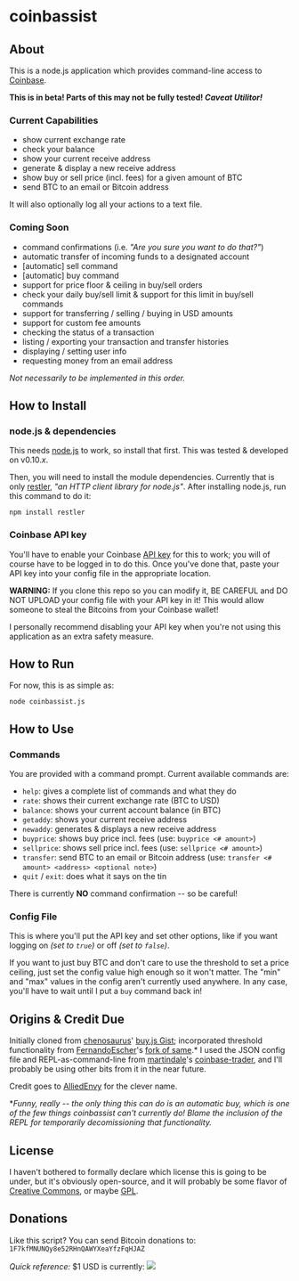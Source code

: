 coinbassist
===========

## About ##
This is a node.js application which provides command-line access to [Coinbase].

**This is in beta!  Parts of this may not be fully tested!  *Caveat Utilitor!***

### Current Capabilities ###

  - show current exchange rate
  - check your balance
  - show your current receive address  
  - generate & display a new receive address
  - show buy or sell price (incl. fees) for a given amount of BTC
  - send BTC to an email or Bitcoin address

It will also optionally log all your actions to a text file.

### Coming Soon ###

  - command confirmations (i.e. *"Are you sure you want to do that?"*)
  - automatic transfer of incoming funds to a designated account
  - [automatic] sell command
  - [automatic] buy command
  - support for price floor & ceiling in buy/sell orders
  - check your daily buy/sell limit & support for this limit in buy/sell commands
  - support for transferring / selling / buying in USD amounts
  - support for custom fee amounts
  - checking the status of a transaction
  - listing / exporting your transaction and transfer histories
  - displaying / setting user info
  - requesting money from an email address

*Not necessarily to be implemented in this order.*

## How to Install ##

### node.js & dependencies ###
This needs [node.js] to work, so install that first.  This was tested & developed on v0.10.<i>x</i>.

Then, you will need to install the module dependencies.  Currently that is only [restler], *"an HTTP client library for node.js"*.  After installing node.js, run this command to do it:

    npm install restler

### Coinbase API key ###

You'll have to enable your Coinbase [API key] for this to work; you will of course have to be logged in to do this.  Once you've done that, paste your API key into your config file in the appropriate location.

**WARNING:** If you clone this repo so you can modify it, BE CAREFUL and DO NOT UPLOAD your config file with your API key in it!  This would allow someone to steal the Bitcoins from your Coinbase wallet!  

I personally recommend disabling your API key when you're not using this application as an extra safety measure.

## How to Run ##
For now, this is as simple as:

	node coinbassist.js

## How to Use ##

### Commands ###
You are provided with a command prompt.  Current available commands are:

  - `help`:    gives a complete list of commands and what they do
  - `rate`:    shows their current exchange rate (BTC to USD)
  - `balance`: shows your current account balance (in BTC)
  - `getaddy`: shows your current receive address
  - `newaddy`: generates & displays a new receive address
  - `buyprice`:  shows buy price incl. fees (use: `buyprice <# amount>`)
  - `sellprice`: shows sell price incl. fees (use: `sellprice <# amount>`)
  - `transfer`: send BTC to an email or Bitcoin address (use: `transfer <# amount> <address> <optional note>`)
  - `quit` / `exit`: does what it says on the tin

There is currently **NO** command confirmation -- so be careful!

### Config File ###
This is where you'll put the API key and set other options, like if you want logging on *(set to `true`)* or off *(set to `false`)*.

If you want to just buy BTC and don't care to use the threshold to set a price ceiling, just set the config value high enough so it won't matter.  The "min" and "max" values in the config aren't currently used anywhere.  In any case, you'll have to wait until I put a `buy` command back in!

## Origins & Credit Due ##
Initially cloned from [chenosaurus]' [buy.js Gist]; incorporated threshold functionality from [FernandoEscher]'s [fork of same].*  I used the JSON config file and REPL-as-command-line from [martindale]'s [coinbase-trader], and I'll probably be using other bits from it in the near future.

Credit goes to [AlliedEnvy] for the clever name.

**Funny, really -- the only thing this can do is an automatic buy, which is one of the few things coinbassist can't currently do!  Blame the inclusion of the REPL for temporarily decomissioning that functionality.*

## License ##
I haven't bothered to formally declare which license this is going to be under, but it's obviously open-source, and it will probably be some flavor of [Creative Commons], or maybe [GPL].

## Donations ##
Like this script?  You can send Bitcoin donations to: `1F7kfMNUNQy8e52RHnQAWYXeaYfzFqHJAZ`

*Quick reference:* $1 USD is currently: <img src="http://btcticker.appspot.com/mtgox/1.00usd.png">

[Bitcoin]: http://bitcoin.org/
[Coinbase]: https://coinbase.com/
[node.js]: http://nodejs.org/
[restler]: https://github.com/danwrong/restler
[API key]: https://coinbase.com/account/integrations
[chenosaurus]: https://gist.github.com/chenosaurus
[buy.js Gist]: https://gist.github.com/chenosaurus/5102546
[FernandoEscher]: https://gist.github.com/FernandoEscher
[fork of same]: https://gist.github.com/FernandoEscher/5103601
[martindale]: https://github.com/martindale
[coinbase-trader]: https://github.com/martindale/coinbase-trader
[AlliedEnvy]: https://github.com/AlliedEnvy
[Creative Commons]: http://creativecommons.org/licenses/
[GPL]: http://www.gnu.org/licenses/licenses.html